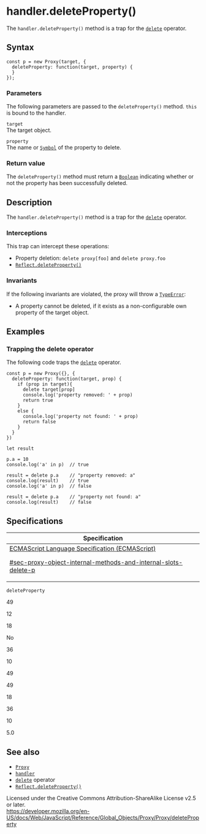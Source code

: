 # handler.deleteProperty()

The `handler.deleteProperty()` method is a trap for the [`delete`](../../../operators/delete) operator.

## Syntax

    const p = new Proxy(target, {
      deleteProperty: function(target, property) {
      }
    });

### Parameters

The following parameters are passed to the `deleteProperty()` method. `this` is bound to the handler.

`target`  
The target object.

`property`  
The name or [`Symbol`](../../symbol) of the property to delete.

### Return value

The `deleteProperty()` method must return a [`Boolean`](../../boolean) indicating whether or not the property has been successfully deleted.

## Description

The `handler.deleteProperty()` method is a trap for the [`delete`](../../../operators/delete) operator.

### Interceptions

This trap can intercept these operations:

-   Property deletion: `delete proxy[foo]` and `delete proxy.foo`
-   [`Reflect.deleteProperty()`](../../reflect/deleteproperty)

### Invariants

If the following invariants are violated, the proxy will throw a [`TypeError`](../../typeerror):

-   A property cannot be deleted, if it exists as a non-configurable own property of the target object.

## Examples

### Trapping the delete operator

The following code traps the [`delete`](../../../operators/delete) operator.

    const p = new Proxy({}, {
      deleteProperty: function(target, prop) {
        if (prop in target){
          delete target[prop]
          console.log('property removed: ' + prop)
          return true
        }
        else {
          console.log('property not found: ' + prop)
          return false
        }
      }
    })

    let result

    p.a = 10
    console.log('a' in p)  // true

    result = delete p.a    // "property removed: a"
    console.log(result)    // true
    console.log('a' in p)  // false

    result = delete p.a    // "property not found: a"
    console.log(result)    // false

## Specifications

<table><thead><tr class="header"><th>Specification</th></tr></thead><tbody><tr class="odd"><td><a href="https://tc39.es/ecma262/#sec-proxy-object-internal-methods-and-internal-slots-delete-p">ECMAScript Language Specification (ECMAScript) 
<br/>

<span class="small">#sec-proxy-object-internal-methods-and-internal-slots-delete-p</span></a></td></tr></tbody></table>

`deleteProperty`

49

12

18

No

36

10

49

49

18

36

10

5.0

## See also

-   [`Proxy`](../../proxy)
-   [`handler`](../proxy)
-   [`delete`](../../../operators/delete) operator
-   [`Reflect.deleteProperty()`](../../reflect/deleteproperty)

 
Licensed under the Creative Commons Attribution-ShareAlike License v2.5 or later.  
<a href="https://developer.mozilla.org/en-US/docs/Web/JavaScript/Reference/Global_Objects/Proxy/Proxy/deleteProperty" class="_attribution-link">https://developer.mozilla.org/en-US/docs/Web/JavaScript/Reference/Global_Objects/Proxy/Proxy/deleteProperty</a>
